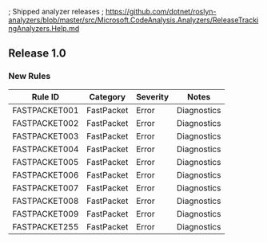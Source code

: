 ﻿; Shipped analyzer releases
; https://github.com/dotnet/roslyn-analyzers/blob/master/src/Microsoft.CodeAnalysis.Analyzers/ReleaseTrackingAnalyzers.Help.md

## Release 1.0

### New Rules

Rule ID | Category | Severity | Notes
--------|----------|----------|--------------------
FASTPACKET001 | FastPacket | Error | Diagnostics
FASTPACKET002 | FastPacket | Error | Diagnostics
FASTPACKET003 | FastPacket | Error | Diagnostics
FASTPACKET004 | FastPacket | Error | Diagnostics
FASTPACKET005 | FastPacket | Error | Diagnostics
FASTPACKET006 | FastPacket | Error | Diagnostics
FASTPACKET007 | FastPacket | Error | Diagnostics
FASTPACKET008 | FastPacket | Error | Diagnostics
FASTPACKET009 | FastPacket | Error | Diagnostics
FASTPACKET255 | FastPacket | Error | Diagnostics